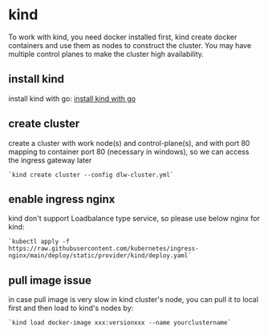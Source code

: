 # kind
To work with kind, you need docker installed first, kind create docker containers and use them as nodes to construct the cluster. You may have multiple control planes to make the cluster high availability.

## install kind
install kind with go: [install kind with go](https://kind.sigs.k8s.io/docs/user/quick-start/#installing-with-go-get--go-install)

## create cluster
create a cluster with work node(s) and control-plane(s), and with port 80 mapping to container port 80 (necessary in windows), so we can access the ingress gateway later

    `kind create cluster --config dlw-cluster.yml`

## enable ingress nginx
kind don't support Loadbalance type service, so please use below nginx for kind:

    `kubectl apply -f https://raw.githubusercontent.com/kubernetes/ingress-nginx/main/deploy/static/provider/kind/deploy.yaml`

## pull image issue

in case pull image is very slow in kind cluster's node, you can pull it to local first and then load to kind's nodes by:

    `kind load docker-image xxx:versionxxx --name yourclustername`
